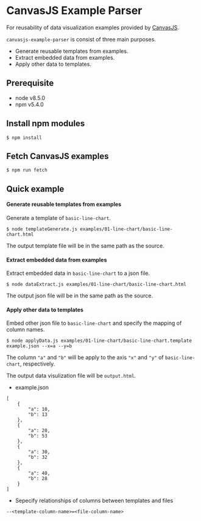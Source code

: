 # CanvasJS Example Parser

For reusability of data visualization examples provided by [CanvasJS](https://canvasjs.com/).

`canvasjs-example-parser` is consist of three main purposes.
- Generate reusable templates from examples.
- Extract embedded data from examples.
- Apply other data to templates.


## Prerequisite

- node v8.5.0
- npm v5.4.0


## Install npm modules

```
$ npm install
```


## Fetch CanvasJS examples

```
$ npm run fetch
```

## Quick example

#### Generate reusable templates from examples

Generate a template of `basic-line-chart`.

```
$ node templateGenerate.js examples/01-line-chart/basic-line-chart.html
```

The output template file will be in the same path as the source.

#### Extract embedded data from examples

Extract embedded data in `basic-line-chart` to a json file.

```
$ node dataExtract.js examples/01-line-chart/basic-line-chart.html
```

The output json file will be in the same path as the source.

#### Apply other data to templates

Embed other json file to `basic-line-chart` and specify the mapping of column names.

```
$ node applyData.js examples/01-line-chart/basic-line-chart.template example.json --x=a --y=b
```

The column `"a"` and `"b"` will be apply to the axis `"x"` and `"y"` of `basic-line-chart`, respectively.

The output data visulization file will be `output.html`.

- example.json

```
[
    {
        "a": 10,
        "b": 13
    },
    {
        "a": 20,
        "b": 53
    },
    {
        "a": 30,
        "b": 32
    },
    {
        "a": 40,
        "b": 28
    }
]
```

- Sepecify relationships of columns between templates and files

```
--<template-column-name>=<file-column-name>
```
